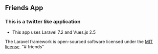 
## Friends App
### This is a twitter like application

- This app uses Laravel 7.2 and Vues.js 2.5



The Laravel framework is open-sourced software licensed under the [MIT license](https://opensource.org/licenses/MIT).
"# friends" 
